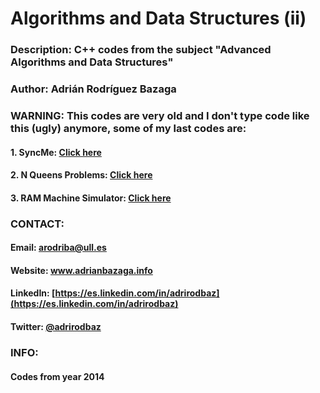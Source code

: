 # Algorithms and Data Structures (ii)</br>
### Description: C++ codes from the subject "Advanced Algorithms and Data Structures"
### Author: Adrián Rodríguez Bazaga
### WARNING: This codes are very old and I don't type code like this (ugly) anymore, some of my last codes are:
#### 1. SyncMe: [Click here](https://github.com/AdrianBZG/SyncMe)
#### 2. N Queens Problems: [Click here](https://github.com/AdrianBZG/N_Queens_Puzzle)
#### 3. RAM Machine Simulator: [Click here](https://github.com/AdrianBZG/RAM-Machine-Simulator)

### CONTACT: 
#### Email: arodriba@ull.es
#### Website: www.adrianbazaga.info
#### LinkedIn: [https://es.linkedin.com/in/adrirodbaz](https://es.linkedin.com/in/adrirodbaz)
#### Twitter: [@adrirodbaz](https://www.twitter.com/adrirodbaz)

### INFO:
#### Codes from year 2014
